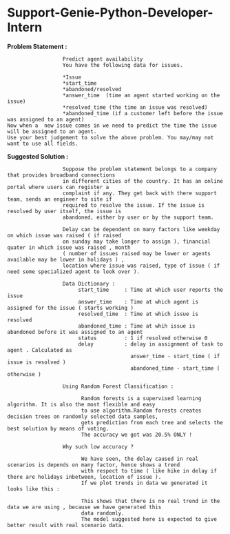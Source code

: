 # Support-Genie-Python-Developer-Intern

**Problem Statement :**

                      Predict agent availability
                      You have the following data for issues.
                      
                      *Issue
                      *start_time
                      *abandoned/resolved
                      *answer_time	(time an agent started working on the issue)
                      *resolved_time (the time an issue was resolved)
                      *abandoned_time (if a customer left before the issue was assigned to an agent)
    Now when a  new issue comes in we need to predict the time the issue will be assigned to an agent. 
    Use your best judgement to solve the above problem. You may/may not want to use all fields. 


**Suggested Solution :**
              
                      Suppose the problem statement belongs to a company that provides broadband connections
                      in different cities of the country. It has an online portal where users can register a 
                      complaint if any. They get back with there support team, sends an engineer to site if 
                      required to resolve the issue. If the issue is resolved by user itself, the issue is 
                      abandoned, either by user or by the support team.
                      
                      Delay can be dependent on many factors like weekday on which issue was raised ( if raised
                      on sunday may take longer to assign ), financial quater in which issue was raised , month 
                      ( number of issues raised may be lower or agents available may be lower in holidays ) , 
                      location where issue was raised, type of issue ( if need some specialized agent to look over ).
                      
                      Data Dictionary :
                           start_time     : Time at which user reports the issue
                           answer_time    : Time at which agent is assigned for the issue ( starts working )
                           resolved_time  : Time at which issue is resolved
                           abandoned_time : Time at whih issue is abandoned before it was assigned to an agent
                           status         : 1 if resolved otherwise 0
                           delay          : delay in assignment of task to agent . Calculated as 
                                            answer_time - start_time ( if issue is resolved )
                                            abandoned_time - start_time ( otherwise )
                       
                      Using Random Forest Classification : 
                          
                            Random forests is a supervised learning algorithm. It is also the most flexible and easy 
                            to use algorithm.Random forests creates decision trees on randomly selected data samples, 
                            gets prediction from each tree and selects the best solution by means of voting.
                            The accuracy we got was 20.5% ONLY !
                            
                      Why such low accuracy ?
                            
                            We have seen, the delay caused in real scenarios is depends on many factor, hence shows a trend 
                            with respect to time ( like hike in delay if there are holidays inbetween, location of issue ). 
                            If we plot trends in data we generated it looks like this :
                            
                            This shows that there is no real trend in the data we are using , because we have generated this
                            data randomly. 
                            The model suggested here is expected to give better result with real scenario data.


                            

